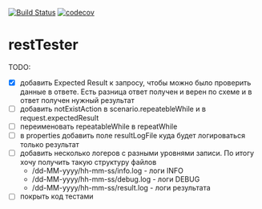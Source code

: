 [![Build Status](https://travis-ci.org/sergeevik/restTester.svg?branch=master)](https://travis-ci.org/sergeevik/restTester)  [![codecov](https://codecov.io/gh/sergeevik/restTester/branch/master/graph/badge.svg)](https://codecov.io/gh/sergeevik/restTester)

# restTester

TODO:
- [x] добавить Expected Result к запросу, чтобы можно было проверить данные в ответе. 
  Есть разница ответ получен и верен по схеме и в ответ получен нужный результат
- [ ] добавить notExistAction в scenario.repeatebleWhile и в request.expectedResult
- [ ] переименовать repeatableWhile в repeatWhile
- [ ] в properties добавить поле resultLogFile куда будет логироваться только результат
- [ ] добавить несколько логеров с разными уровнями записи.
    По итогу хочу получить такую структуру файлов
    - /dd-MM-yyyy/hh-mm-ss/info.log - логи INFO
    - /dd-MM-yyyy/hh-mm-ss/debug.log - логи DEBUG
    - /dd-MM-yyyy/hh-mm-ss/result.log  - логи результата
- [ ] покрыть код тестами
